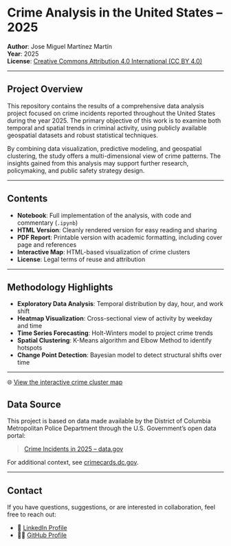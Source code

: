 # Crime Analysis in the United States – 2025

**Author**: Jose Miguel Martínez Martín  
**Year**: 2025  
**License**: [Creative Commons Attribution 4.0 International (CC BY 4.0)](https://creativecommons.org/licenses/by/4.0/)

---

## Project Overview

This repository contains the results of a comprehensive data analysis project focused on crime incidents reported throughout the United States during the year 2025. The primary objective of this work is to examine both temporal and spatial trends in criminal activity, using publicly available geospatial datasets and robust statistical techniques.

By combining data visualization, predictive modeling, and geospatial clustering, the study offers a multi-dimensional view of crime patterns. The insights gained from this analysis may support further research, policymaking, and public safety strategy design.

---

## Contents

- **Notebook**: Full implementation of the analysis, with code and commentary (`.ipynb`)
- **HTML Version**: Cleanly rendered version for easy reading and sharing
- **PDF Report**: Printable version with academic formatting, including cover page and references
- **Interactive Map**: HTML-based visualization of crime clusters
- **License**: Legal terms of reuse and attribution

---

## Methodology Highlights

- **Exploratory Data Analysis**: Temporal distribution by day, hour, and work shift
- **Heatmap Visualization**: Cross-sectional view of activity by weekday and time
- **Time Series Forecasting**: Holt-Winters model to project crime trends
- **Spatial Clustering**: K-Means algorithm and Elbow Method to identify hotspots
- **Change Point Detection**: Bayesian model to detect structural shifts over time

---
🌐 [View the interactive crime cluster map](https://josemi016.github.io/Crime-Analysis-USA-2025/)

## Data Source

This project is based on data made available by the District of Columbia Metropolitan Police Department through the U.S. Government’s open data portal:

> [Crime Incidents in 2025 – data.gov](https://catalog.data.gov/dataset/crime-incidents-in-2025)

For additional context, see [crimecards.dc.gov](https://crimecards.dc.gov/).

---

## Contact

If you have questions, suggestions, or are interested in collaboration, feel free to reach out:
 
- 🔗 [LinkedIn Profile](https://www.linkedin.com/in/jose-miguel-martinez-202117267/) 
- 🧑‍💻 [GitHub Profile](https://github.com/Josemi016)
